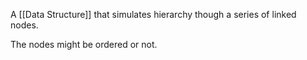 A [[Data Structure]] that simulates hierarchy though a series of linked nodes.

The nodes might be ordered or not.